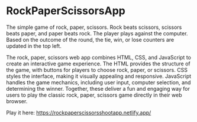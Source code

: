 ﻿# RockPaperScissorsApp
The simple game of rock, paper, scissors. Rock beats scissors, scissors beats paper, and paper beats rock. The player plays against the computer. Based on the outcome of the round, the tie, win, or lose counters are updated in the top left.

The rock, paper, scissors web app combines HTML, CSS, and JavaScript to create an interactive game experience. The HTML provides the structure of the game, with buttons for players to choose rock, paper, or scissors. CSS styles the interface, making it visually appealing and responsive. JavaScript handles the game mechanics, including user input, computer selection, and determining the winner. Together, these deliver a fun and engaging way for users to play the classic rock, paper, scissors game directly in their web browser.

Play it here: https://rockpaperscissorsshootapp.netlify.app/
